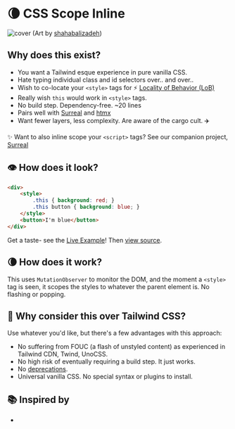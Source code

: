 # 🌘 CSS Scope Inline

![cover](https://github.com/gnat/css-scope-inline/assets/24665/9fb44515-7076-4349-94b5-11aa10bedf9a)
(Art by [shahabalizadeh](https://www.artstation.com/artwork/zDgdd))

## Why does this exist?

* You want a Tailwind esque experience in pure vanilla CSS.
* Hate typing individual class and id selectors over.. and over..
* Wish to co-locate your `<style>` tags for ⚡️ [Locality of Behavior (LoB)](https://htmx.org/essays/locality-of-behaviour/)
* Really wish `this` would work in `<style>` tags.
* No build step. Dependency-free. ~20 lines
* Pairs well with [Surreal](https://github.com/gnat/surreal) and [htmx](https://htmx.org)
* Want fewer layers, less complexity. Are aware of the cargo cult. ✈️

✨ Want to also inline scope your `<script>` tags? See our companion project, [Surreal](https://github.com/gnat/surreal)

## 👁️ How does it look?
```html
<div>
    <style>
        .this { background: red; }
        .this button { background: blue; }
    </style>
    <button>I'm blue</button>
</div>
```
Get a taste- see the [Live Example](https://gnat.github.io/css-scope-inline/example.html)! Then [view source](https://github.com/gnat/css-scope-inline/blob/main/example.html).

## 🌘 How does it work?

This uses `MutationObserver` to monitor the DOM, and the moment a `<style>` tag is seen, it scopes the styles to whatever the parent element is. No flashing or popping. 

## 🤔 Why consider this over Tailwind CSS?

Use whatever you'd like, but there's a few advantages with this approach:

* No suffering from FOUC (a flash of unstyled content) as experienced in Tailwind CDN, Twind, UnoCSS.
* No high risk of eventually requiring a build step. It just works.
* No [deprecations](https://windicss.org/posts/sunsetting.html).
* Universal vanilla CSS. No special syntax or plugins to install.

## 📚️ Inspired by
* [<style scoped>](https://caniuse.com/style-scoped)
